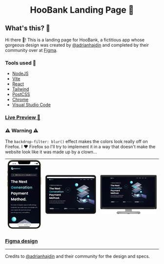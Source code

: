 <h1 align="center">HooBank Landing Page 🏦</h1>

## What's this? 🤔

Hi there 👋! This is a landing page for HooBank, a fictitious app whose gorgeous design was created by [@adrianhajdin](https://github.com/adrianhajdin) and completed by their community over at [Figma](https://www.figma.com/).

### Tools used 🧰

- [NodeJS](https://nodejs.org/)
- [Vite](https://vitejs.dev/)
- [React](https://reactjs.org/)
- [Tailwind](https://tailwindcss.com/)
- [PostCSS](https://postcss.org/)
- [Chrome](https://www.google.com/chrome/)
- [Visual Studio Code](https://code.visualstudio.com/)

### [Live Preview 🎨](https://hoobank.proj.rwxdan.dev)

### ⚠ Warning ⚠

The `backdrop-filter: blur()` effect makes the colors look really off on Firefox. I ❤ Firefox so I'll try to implement it in a way that doesn't make the website look like it was made up by a clown...

| ![](./public/screenshots/mobile_view.png) | ![](./public/screenshots/tablet_view.png) | ![](./public/screenshots/desktop_view.png) |
| ----------------------------------------- | ----------------------------------------- | ------------------------------------------ |

### [Figma design](https://www.figma.com/file/bUGIPys15E78w9bs1l4tgS/HooBank?node-id=310%3A485&t=x9rw6TaVJ0bWystQ-1)

---

Credits to [@adrianhajdin](https://github.com/adrianhajdin) and their community for the design and specs.
